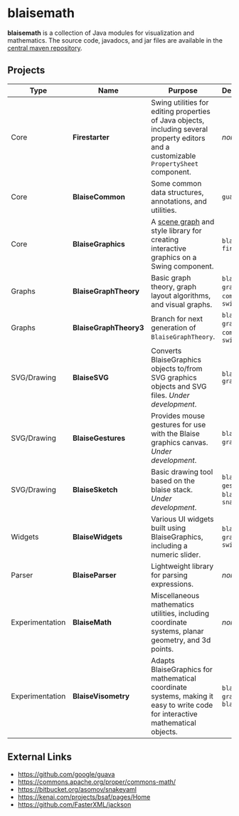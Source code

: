 # blaisemath
**blaisemath** is a collection of Java modules for visualization and mathematics. The source code, javadocs, and jar files are available in the  [central maven repository](http://search.maven.org/#search%7Cga%7C1%7Cg%3A%22com.googlecode.blaisemath%22).

## Projects

|Type | Name | Purpose | Dependencies |
|-----|------|---------|--------------|
|Core|**Firestarter**|Swing utilities for editing properties of Java objects, including several property editors and a customizable `PropertySheet` component.|*none*|
|Core|**BlaiseCommon**|Some common data structures, annotations, and utilities.|`guava`|
|Core|**BlaiseGraphics**|A [scene graph](http://en.wikipedia.org/wiki/Scene_graph) and style library for creating interactive graphics on a Swing component.|`blaise-common`, `firestarter`|
|Graphs|**BlaiseGraphTheory**|Basic graph theory, graph layout algorithms, and visual graphs.|`blaise-graphics`, `commons-math`, `swing-layout`|
|Graphs|**BlaiseGraphTheory3**|Branch for next generation of `BlaiseGraphTheory`.|`blaise-graphics`, `commons-math`, `swing-layout`|
|SVG/Drawing|**BlaiseSVG**|Converts BlaiseGraphics objects to/from SVG graphics objects and SVG files. _Under development_.|`blaise-graphics`|
|SVG/Drawing|**BlaiseGestures**|Provides mouse gestures for use with the Blaise graphics canvas. _Under development_.|`blaise-graphics`, `bsaf`|
|SVG/Drawing|**BlaiseSketch**|Basic drawing tool based on the blaise stack. _Under development_.|`blaise-gestures`, `blaise-svg`, `snake-yaml`|
|Widgets|**BlaiseWidgets**|Various UI widgets built using BlaiseGraphics, including a numeric slider.|`blaise-graphics`, `swing-layout`|
|Parser|**BlaiseParser**|Lightweight library for parsing expressions.|*none*|
|Experimentation|**BlaiseMath**|Miscellaneous mathematics utilities, including coordinate systems, planar geometry, and 3d points.|*none*|
|Experimentation|**BlaiseVisometry**|Adapts BlaiseGraphics for mathematical coordinate systems, making it easy to write code for interactive mathematical objects.|`blaise-graphics`, `blaise-math`|

## External Links
* <https://github.com/google/guava>
* <https://commons.apache.org/proper/commons-math/>
* <https://bitbucket.org/asomov/snakeyaml>
* <https://kenai.com/projects/bsaf/pages/Home>
* <https://github.com/FasterXML/jackson>
